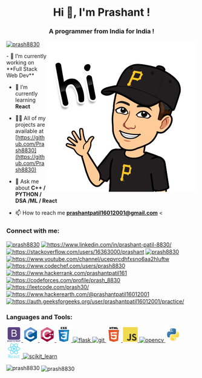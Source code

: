 <h1 align="center">Hi 👋, I'm Prashant !</h1>
<h3 align="center">A programmer from India for India !</h3>

<img align="right" src="https://github.com/Prash8830/Full-Stack-Web-Projects/blob/master/Images/hi.png" alt="cer" >
<p align="left"> <a href="https://twitter.com/prash8830" target="blank"><img src="https://img.shields.io/twitter/follow/prash8830?logo=twitter&style=for-the-badge" alt="prash8830" /></a> </p>
- 🔭 I’m currently working on **Full Stack Web Dev**

- 🌱 I’m currently learning **React**

- 👨‍💻 All of my projects are available at [https://github.com/Prash8830](https://github.com/Prash8830)

- 💬 Ask me about **C++ / PYTHON / DSA /ML / React**

- 📫 How to reach me **prashantpatil16012001@gmail.com**
<
<h3 align="left">Connect with me:</h3>
<p align="left">
<a href="https://twitter.com/prash8830" target="blank"><img align="center" src="https://raw.githubusercontent.com/rahuldkjain/github-profile-readme-generator/master/src/images/icons/Social/twitter.svg" alt="prash8830" height="30" width="40" /></a>
<a href="https://www.linkedin.com/in/prashant-patil-8830/" target="blank"><img align="center" src="https://raw.githubusercontent.com/rahuldkjain/github-profile-readme-generator/master/src/images/icons/Social/linked-in-alt.svg" alt="https://www.linkedin.com/in/prashant-patil-8830/" height="30" width="40" /></a>
<a href="https://stackoverflow.com/users/16363000/prashant" target="blank"><img align="center" src="https://raw.githubusercontent.com/rahuldkjain/github-profile-readme-generator/master/src/images/icons/Social/stack-overflow.svg" alt="https://stackoverflow.com/users/16363000/prashant" height="30" width="40" /></a>
<a href="https://kaggle.com/prash8830" target="blank"><img align="center" src="https://raw.githubusercontent.com/rahuldkjain/github-profile-readme-generator/master/src/images/icons/Social/kaggle.svg" alt="prash8830" height="30" width="40" /></a>
<a href="https://www.youtube.com/channel/ucepvrcdhfxsno6aa2hluftw" target="blank"><img align="center" src="https://raw.githubusercontent.com/rahuldkjain/github-profile-readme-generator/master/src/images/icons/Social/youtube.svg" alt="https://www.youtube.com/channel/ucepvrcdhfxsno6aa2hluftw" height="30" width="40" /></a>
<a href="https://www.codechef.com/users/prash8830" target="blank"><img align="center" src="https://cdn.jsdelivr.net/npm/simple-icons@3.1.0/icons/codechef.svg" alt="https://www.codechef.com/users/prash8830" height="30" width="40" /></a>
<a href="https://www.hackerrank.com/prashantpatil161" target="blank"><img align="center" src="https://raw.githubusercontent.com/rahuldkjain/github-profile-readme-generator/master/src/images/icons/Social/hackerrank.svg" alt="https://www.hackerrank.com/prashantpatil161" height="30" width="40" /></a>
<a href="https://codeforces.com/profile/prash_8830" target="blank"><img align="center" src="https://cdn.jsdelivr.net/npm/simple-icons@3.0.1/icons/codeforces.svg" alt="https://codeforces.com/profile/prash_8830" height="30" width="40" /></a>
<a href="https://leetcode.com/prash30/" target="blank"><img align="center" src="https://raw.githubusercontent.com/rahuldkjain/github-profile-readme-generator/master/src/images/icons/Social/leet-code.svg" alt="https://leetcode.com/prash30/" height="30" width="40" /></a>
<a href="https://www.hackerearth.com/@prashantpatil16012001" target="blank"><img align="center" src="https://raw.githubusercontent.com/rahuldkjain/github-profile-readme-generator/master/src/images/icons/Social/hackerearth.svg" alt="https://www.hackerearth.com/@prashantpatil16012001" height="30" width="40" /></a>
<a href="https://auth.geeksforgeeks.org/user/prashantpatil16012001/practice/" target="blank"><img align="center" src="https://raw.githubusercontent.com/rahuldkjain/github-profile-readme-generator/master/src/images/icons/Social/geeks-for-geeks.svg" alt="https://auth.geeksforgeeks.org/user/prashantpatil16012001/practice/" height="30" width="40" /></a>
</p>

<h3 align="left">Languages and Tools:</h3>
<p align="left"> <a href="https://getbootstrap.com" target="_blank"> <img src="https://raw.githubusercontent.com/devicons/devicon/master/icons/bootstrap/bootstrap-plain-wordmark.svg" alt="bootstrap" width="40" height="40"/> </a> <a href="https://www.cprogramming.com/" target="_blank"> <img src="https://raw.githubusercontent.com/devicons/devicon/master/icons/c/c-original.svg" alt="c" width="40" height="40"/> </a> <a href="https://www.w3schools.com/cpp/" target="_blank"> <img src="https://raw.githubusercontent.com/devicons/devicon/master/icons/cplusplus/cplusplus-original.svg" alt="cplusplus" width="40" height="40"/> </a> <a href="https://www.w3schools.com/css/" target="_blank"> <img src="https://raw.githubusercontent.com/devicons/devicon/master/icons/css3/css3-original-wordmark.svg" alt="css3" width="40" height="40"/> </a> <a href="https://flask.palletsprojects.com/" target="_blank"> <img src="https://www.vectorlogo.zone/logos/pocoo_flask/pocoo_flask-icon.svg" alt="flask" width="40" height="40"/> </a> <a href="https://git-scm.com/" target="_blank"> <img src="https://www.vectorlogo.zone/logos/git-scm/git-scm-icon.svg" alt="git" width="40" height="40"/> </a> <a href="https://www.w3.org/html/" target="_blank"> <img src="https://raw.githubusercontent.com/devicons/devicon/master/icons/html5/html5-original-wordmark.svg" alt="html5" width="40" height="40"/> </a> <a href="https://developer.mozilla.org/en-US/docs/Web/JavaScript" target="_blank"> <img src="https://raw.githubusercontent.com/devicons/devicon/master/icons/javascript/javascript-original.svg" alt="javascript" width="40" height="40"/> </a> <a href="https://opencv.org/" target="_blank"> <img src="https://www.vectorlogo.zone/logos/opencv/opencv-icon.svg" alt="opencv" width="40" height="40"/> </a> <a href="https://www.python.org" target="_blank"> <img src="https://raw.githubusercontent.com/devicons/devicon/master/icons/python/python-original.svg" alt="python" width="40" height="40"/> </a> <a href="https://reactjs.org/" target="_blank"> <img src="https://raw.githubusercontent.com/devicons/devicon/master/icons/react/react-original-wordmark.svg" alt="react" width="40" height="40"/> </a> <a href="https://scikit-learn.org/" target="_blank"> <img src="https://upload.wikimedia.org/wikipedia/commons/0/05/Scikit_learn_logo_small.svg" alt="scikit_learn" width="40" height="40"/> </a> </p>

<p><img align="left" src="https://github-readme-stats.vercel.app/api/top-langs?username=prash8830&show_icons=true&locale=en&layout=compact" alt="prash8830" /></p>

<p>&nbsp;<img align="center" src="https://github-readme-stats.vercel.app/api?username=prash8830&show_icons=true&locale=en" alt="prash8830" /></p>
